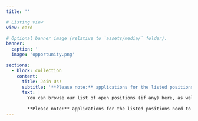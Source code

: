 ```yaml
---
title: ''

# Listing view
view: card

# Optional banner image (relative to `assets/media/` folder).
banner:
  caption: ''
  image: 'opportunity.png'

sections:
  - block: collection
    content:
      title: Join Us!
      subtitle: '**Please note:** applications for the listed positions need to be made through the Mass General Brigham (MGB) portal to be formally taken into acount.'
      text: |
        You can browse our list of open positions (if any) here, as well as get an insight on the type of positions we typically advertise by browsing through our list of previous openings. We are also supportive of hosting strong PhD candidates and researchers supported by a personal fellowship/grant.
        
        **Please note:** applications for the listed positions need to be made through the Mass General Brigham (MGB) portal to be formally taken into acount.
---
```

